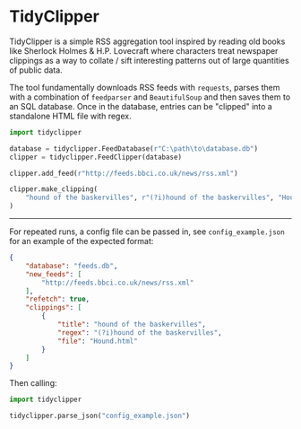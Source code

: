 # TidyClipper

TidyClipper is a simple RSS aggregation tool inspired by reading old books like Sherlock Holmes & H.P. Lovecraft where characters treat newspaper clippings as a way to collate / sift interesting patterns out of large quantities of public data.

The tool fundamentally downloads RSS feeds with ``requests``, parses them with a combination of ``feedparser`` and ``BeautifulSoup`` and then saves them to an SQL database.
Once in the database, entries can be "clipped" into a standalone HTML file with regex.

```py
import tidyclipper

database = tidyclipper.FeedDatabase(r"C:\path\to\database.db")
clipper = tidyclipper.FeedClipper(database)

clipper.add_feed(r"http://feeds.bbci.co.uk/news/rss.xml")

clipper.make_clipping(
    "hound of the baskervilles", r"(?i)hound of the baskervilles", "Hound.html"
)
```

----

For repeated runs, a config file can be passed in, see ``config_example.json`` for an example of the expected format:

```json
{
    "database": "feeds.db",
    "new_feeds": [
        "http://feeds.bbci.co.uk/news/rss.xml"
    ],
    "refetch": true,
    "clippings": [
        {
            "title": "hound of the baskervilles",
            "regex": "(?i)hound of the baskervilles",
            "file": "Hound.html"
        }
    ]
}
```

Then calling:


```py
import tidyclipper

tidyclipper.parse_json("config_example.json")
```

